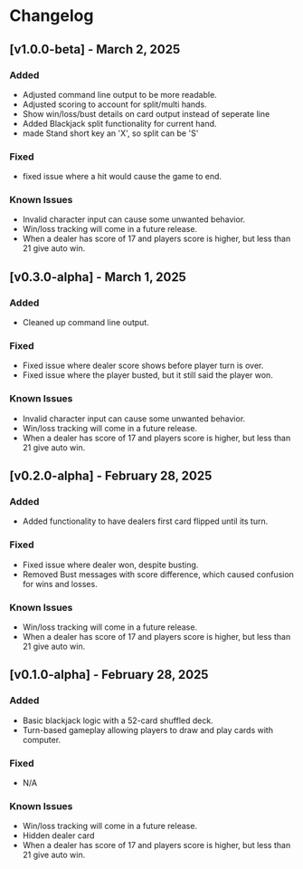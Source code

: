 # Changelog

## [v1.0.0-beta] - March 2, 2025
### Added
- Adjusted command line output to be more readable.
- Adjusted scoring to account for split/multi hands.
- Show win/loss/bust details on card output instead of seperate line
- Added Blackjack split functionality for current hand.
- made Stand short key an 'X', so split can be 'S'


### Fixed
- fixed issue where a hit would cause the game to end.

### Known Issues
- Invalid character input can cause some unwanted behavior.
- Win/loss tracking will come in a future release.
- When a dealer has score of 17 and players score is higher, but less than 21 give auto win.

## [v0.3.0-alpha] - March 1, 2025
### Added
- Cleaned up command line output.

### Fixed
- Fixed issue where dealer score shows before player turn is over.
- Fixed issue where the player busted, but it still said the player won.

### Known Issues
- Invalid character input can cause some unwanted behavior.
- Win/loss tracking will come in a future release.
- When a dealer has score of 17 and players score is higher, but less than 21 give auto win.

## [v0.2.0-alpha] - February 28, 2025
### Added
- Added functionality to have dealers first card flipped until its turn.

### Fixed
- Fixed issue where dealer won, despite busting.
- Removed Bust messages with score difference, which caused confusion for wins and losses.

### Known Issues
- Win/loss tracking will come in a future release.
- When a dealer has score of 17 and players score is higher, but less than 21 give auto win.

## [v0.1.0-alpha] - February 28, 2025
### Added
- Basic blackjack logic with a 52-card shuffled deck.
- Turn-based gameplay allowing players to draw and play cards with computer.

### Fixed
- N/A

### Known Issues
- Win/loss tracking will come in a future release.
- Hidden dealer card
- When a dealer has score of 17 and players score is higher, but less than 21 give auto win.
